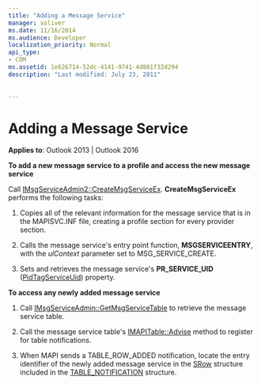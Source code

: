 ```yaml
---
title: "Adding a Message Service"
manager: soliver
ms.date: 11/16/2014
ms.audience: Developer
localization_priority: Normal
api_type:
- COM
ms.assetid: 1e626714-52dc-4141-9741-4d801f32d294
description: "Last modified: July 23, 2011"
 
 
---
```


# Adding a Message Service

  
  
**Applies to**: Outlook 2013 | Outlook 2016 
  
 **To add a new message service to a profile and access the new message service**
  
Call [IMsgServiceAdmin2::CreateMsgServiceEx](imsgserviceadmin2-createmsgserviceex.md). **CreateMsgServiceEx** performs the following tasks: 
  
1. Copies all of the relevant information for the message service that is in the MAPISVC.INF file, creating a profile section for every provider section.
    
2. Calls the message service's entry point function, **MSGSERVICEENTRY**, with the  _ulContext_ parameter set to MSG_SERVICE_CREATE. 
    
3. Sets and retrieves the message service's **PR_SERVICE_UID** ([PidTagServiceUid](pidtagserviceuid-canonical-property.md)) property.
    
 **To access any newly added message service**
  
1. Call [IMsgServiceAdmin::GetMsgServiceTable](imsgserviceadmin-getmsgservicetable.md) to retrieve the message service table. 
    
2. Call the message service table's [IMAPITable::Advise](imapitable-advise.md) method to register for table notifications. 
    
3. When MAPI sends a TABLE_ROW_ADDED notification, locate the entry identifier of the newly added message service in the [SRow](srow.md) structure included in the [TABLE_NOTIFICATION](table_notification.md) structure. 
    

